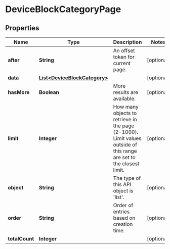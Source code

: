 
# DeviceBlockCategoryPage

## Properties
Name | Type | Description | Notes
------------ | ------------- | ------------- | -------------
**after** | **String** | An offset token for current page. |  [optional]
**data** | [**List&lt;DeviceBlockCategory&gt;**](DeviceBlockCategory.md) |  |  [optional]
**hasMore** | **Boolean** | More results are available. |  [optional]
**limit** | **Integer** | How many objects to retrieve in the page (2-1000). Limit values outside of this range are set to the closest limit. |  [optional]
**object** | **String** | The type of this API object is &#39;list&#39;. |  [optional]
**order** | **String** | Order of entries based on creation time. |  [optional]
**totalCount** | **Integer** |  |  [optional]




